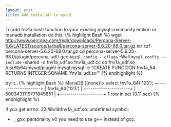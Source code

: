 ```yaml
---
layout: post
title: Add fnv1a_udf to mysql
---
```


To add fnv1a hash function to your existing mysql community edition or mariadb installation do this:
{% highlight Bash %}
wget http://www.percona.com/redir/downloads/Percona-Server-5.6/LATEST/source/tarball/percona-server-5.6.20-68.0.tar.gz
tar xzf percona-server-5.6.20-68.0.tar.gz
cd percona-server-5.6.20-68.0/plugin/percona-udf/
gcc `mysql_config --cflags` -Wall `mysql_config --include` -shared -o fnv1a_udf.so fnv1a_udf.cc
cp fnv1a_udf.so /usr/lib64/mysql/plugin/
mysql mysql -e "CREATE FUNCTION fnv1a_64 RETURNS INTEGER SONAME 'fnv1a_udf.so'"
{% endhighlight %}

try it..
{% highlight Bash %}
MariaDB [(none)]> select fnv1a_64('123');
+---------------------+
| fnv1a_64('123')     |
+---------------------+
| 5003431119771845851 |
+---------------------+
1 row in set (0.11 sec)
{% endhighlight %}

If you get errno: 22 /lib/libfnv1a_udf.so: undefined symbol: 
 * __gxx_personality_v0 you need to use g++ instead of gcc.

